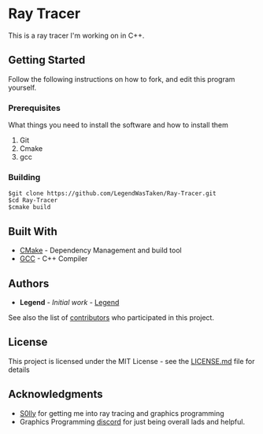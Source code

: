 # Ray Tracer
This is a ray tracer I'm working on in C++.

## Getting Started

Follow the following instructions on how to fork, and edit this program yourself.

### Prerequisites

What things you need to install the software and how to install them


1) Git
2) Cmake
3) gcc


### Building

```
$git clone https://github.com/LegendWasTaken/Ray-Tracer.git
$cd Ray-Tracer
$cmake build
```
## Built With

* [CMake](https://cmake.org/) - Dependency Management and build tool
* [GCC](https://gcc.gnu.org/) - C++ Compiler

## Authors

* **Legend** - *Initial work* - [Legend](https://github.com/LegendWasTaken)

See also the list of [contributors](https://github.com/LegendWasTaken/Ray-Tracer/graphs/contributors) who participated in this project.

## License

This project is licensed under the MIT License - see the [LICENSE.md](LICENSE.md) file for details

## Acknowledgments

* [S0lly](https://www.youtube.com/user/mozeeOnTV) for getting me into ray tracing and graphics programming
* Graphics Programming [discord](https://discord.gg/6mgNGk7) for just being overall lads and helpful.

